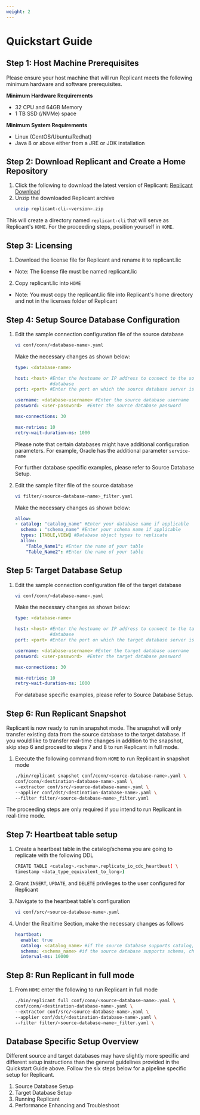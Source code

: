```yaml
---
weight: 2
---
```


# Quickstart Guide


## Step 1: Host Machine Prerequisites


Please ensure your host machine that will run Replicant meets the following minimum hardware and software prerequisites.

**Minimum Hardware Requirements**
* 32 CPU and 64GB Memory
* 1 TB SSD (/NVMe) space

**Minimum System Requirements**
* Linux (CentOS/Ubuntu/Redhat)
* Java 8 or above either from a JRE or JDK installation



##  Step 2: Download Replicant and Create a Home Repository


1. Click the following to download the latest version of Replicant: [Replicant Download](https://blitzz-releases.s3-us-west-1.amazonaws.com/general/replicant/replicant-cli-21.02.01.7.zip)
2. Unzip the downloaded Replicant archive
   ```BASH
   unzip replicant-cli-<version>.zip
   ```
This will create a directory named ```replicant-cli``` that will serve as Replicant's ```HOME```. For the proceeding steps, position yourself in ```HOME```.


## Step 3: Licensing
1. Download the license file for Replicant and rename it to replicant.lic
  * Note: The license file must be named replicant.lic
2. Copy replicant.lic into ```HOME```
  * Note: You must copy the replicant.lic file into Replicant's home directory and not in the licenses folder of Replicant



## Step 4: Setup Source Database Configuration

1. Edit the sample connection configuration file of the source database
    ```BASH
    vi conf/conn/<database-name>.yaml
    ```

    Make the necessary changes as shown below:

    ```YAML
    type: <database-name>

    host: <host> #Enter the hostname or IP address to connect to the source
                 #database
    port: <port> #Enter the port on which the source database server is running

    username: <database-username> #Enter the source database username
    password: <user-password>  #Enter the source database password

    max-connections: 30

    max-retries: 10
    retry-wait-duration-ms: 1000
    ```

    Please note that certain databases might have additional configuration parameters. For example, Oracle has the additional parameter ```service-name```

    For further database specific examples, please refer to Source Database Setup.

2. Edit the sample filter file of the source database
   ```BASH
   vi filter/<source-database-name>_filter.yaml
   ```

   Make the necessary changes as shown below:

   ```YAML
   allow:
   - catalog: "catalog_name" #Enter your database name if applicable
     schema : "schema_name" #Enter your schema name if applicable
     types: [TABLE,VIEW] #Database object types to replicate
     allow:
       "Table_Name1": #Enter the name of your table
       "Table_Name2": #Enter the name of your table

   ```

## Step 5: Target Database Setup

1. Edit the sample connection configuration file of the target database

    ```BASH
    vi conf/conn/<database-name>.yaml
    ```

    Make the necessary changes as shown below:

    ```YAML
    type: <database-name>

    host: <host> #Enter the hostname or IP address to connect to the target
                 #database
    port: <port> #Enter the port on which the target database server is running

    username: <database-username> #Enter the target database username
    password: <user-password>  #Enter the target database password

    max-connections: 30

    max-retries: 10
    retry-wait-duration-ms: 1000
    ```


    For database specific examples, please refer to Source Database Setup.


## Step 6: Run Replicant Snapshot

Replicant is now ready to run in snapshot mode. The snapshot will only transfer existing data from the source database to the target database. If you would like to transfer real-time changes in addition to the snapshot, skip step 6 and proceed to steps 7 and 8 to run Replicant in full mode.

1. Execute the following command from ```HOME``` to run Replicant in snapshot mode

   ``` BASH
   ./bin/replicant snapshot conf/conn/<source-database-name>.yaml \
   conf/conn/<destination-database-name>.yaml \
   --extractor conf/src/<source-database-name>.yaml \
   --applier conf/dst/<destination-database-name>.yaml \
   --filter filter/<source-database-name>_filter.yaml
   ```

The proceeding steps are only required if you intend to run Replicant in real-time mode.

## Step 7: Heartbeat table setup


1. Create a heartbeat table in the catalog/schema you are going to replicate with the following DDL
   ``` BASH
   CREATE TABLE <catalog>.<schema>.replicate_io_cdc_heartbeat( \
   timestamp <data_type_equivalent_to_long>)
   ```

2. Grant ```INSERT```, ```UPDATE```, and ```DELETE``` privileges to the user configured for Replicant

3. Navigate to the heartbeat table's configuration
   ```BASH
   vi conf/src/<source-database-name>.yaml
   ```
4. Under the Realtime Section, make the necessary changes as follows

   ```YAML
   heartbeat:
     enable: true
     catalog: <catalog_name> #if the source database supports catalog, change the catalogue name accordingly
     schema: <schema_name> #if the source database supports schema, change the schema name accordingly
     interval-ms: 10000
    ```



## Step 8: Run Replicant in full mode

1. From ```HOME``` enter the following to run Replicant in full mode
   ```BASH
   ./bin/replicant full conf/conn/<source-database-name>.yaml \
   conf/conn/<destination-database-name>.yaml \
   --extractor conf/src/<source-database-name>.yaml \
   --applier conf/dst/<destination-database-name>.yaml \
   --filter filter/<source-database-name>_filter.yaml \
   ```


## Database Specific Setup Overview

Different source and target databases may have slightly more specific and different setup instructions than the general guidelines provided in the Quickstart Guide above. Follow the six steps below for a pipeline specific setup for Replicant.

1. Source Database Setup
2. Target Database Setup  
3. Running Replicant
4. Performance Enhancing and Troubleshoot
